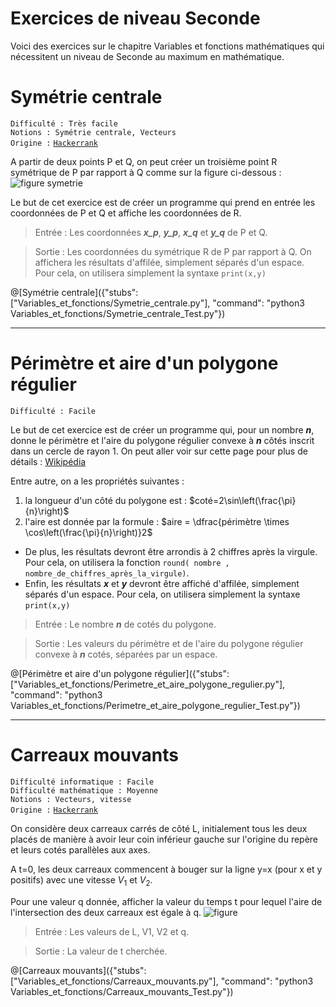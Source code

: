 # Exercices de niveau Seconde

Voici des exercices sur le chapitre Variables et fonctions mathématiques qui nécessitent un niveau de Seconde au maximum en mathématique.

# Symétrie centrale
`Difficulté : Très facile`  
`Notions : Symétrie centrale, Vecteurs`  
`Origine :` [`Hackerrank`](https://www.hackerrank.com/challenges/find-point/problem)

A partir de deux points P et Q, on peut créer un troisième point R symétrique de P par rapport à Q comme sur la figure ci-dessous :
![figure symetrie](https://s3.amazonaws.com/hr-challenge-images/128/1476207535-debed1b871-find-point-1122.png)

Le but de cet exercice est de créer un programme qui prend en entrée les coordonnées de P et Q et affiche les coordonnées de R.

> Entrée : Les coordonnées ***x_p***, ***y_p***, ***x_q*** et ***y_q*** de P et Q.

> Sortie : Les coordonnées du symétrique R de P par rapport à Q. On affichera les résultats d'affilée, simplement séparés d'un espace. Pour cela, on utilisera simplement la syntaxe `print(x,y)`

@[Symétrie centrale]({"stubs": ["Variables_et_fonctions/Symetrie_centrale.py"], "command": "python3 Variables_et_fonctions/Symetrie_centrale_Test.py"})

---


# Périmètre et aire d'un polygone régulier
`Difficulté : Facile`

Le but de cet exercice est de créer un programme qui, pour un nombre ***n***, donne le périmètre et l'aire du polygone régulier convexe à ***n*** côtés inscrit dans un cercle de rayon 1.
On peut aller voir sur cette page pour plus de détails : [Wikipédia](https://fr.wikipedia.org/wiki/Polygone_r%C3%A9gulier#Polygones_r%C3%A9guliers_convexes)

Entre autre, on a les propriétés suivantes :
1. la longueur d'un côté  du polygone est : $`coté=2\sin\left(\frac{\pi}{n}\right)`$
2. l'aire est donnée par la formule : $`aire = \dfrac{périmètre \times \cos\left(\frac{\pi}{n}\right)}2`$

+ De plus, les résultats devront être arrondis à 2 chiffres après la virgule. Pour cela, on utilisera la fonction `round( nombre , nombre_de_chiffres_après_la_virgule)`.
+ Enfin, les résultats ***x*** et ***y*** devront être affiché d'affilée, simplement séparés d'un espace. Pour cela, on utilisera simplement la syntaxe `print(x,y)`

> Entrée : Le nombre ***n*** de cotés du polygone.

> Sortie : Les valeurs du périmètre et de l'aire du polygone régulier convexe à ***n*** cotés, séparées par un espace.

@[Périmètre et aire d'un polygone régulier]({"stubs": ["Variables_et_fonctions/Perimetre_et_aire_polygone_regulier.py"], "command": "python3 Variables_et_fonctions/Perimetre_et_aire_polygone_regulier_Test.py"})

---

# Carreaux mouvants
`Difficulté informatique : Facile`  
`Difficulté mathématique : Moyenne`  
`Notions : Vecteurs, vitesse`  
`Origine :` [`Hackerrank`](https://www.hackerrank.com/challenges/sherlock-and-moving-tiles/problem)

On considère deux carreaux carrés de côté L, initialement tous les deux placés de manière à avoir leur coin inférieur gauche sur l'origine du repère et leurs cotés parallèles aux axes.

A t=0, les deux carreaux commencent à bouger sur la ligne y=x (pour x et y positifs) avec une vitesse $`V_1`$ et $`V_2`$.

Pour une valeur q donnée, afficher la valeur du temps t pour lequel l'aire de l'intersection des deux carreaux est égale à q.
![figure](https://s3.amazonaws.com/hr-challenge-images/5519/1422784979-db005a0a44-drawing-3.svg)

> Entrée : Les valeurs de L, V1, V2 et q.

> Sortie : La valeur de t cherchée.

@[Carreaux mouvants]({"stubs": ["Variables_et_fonctions/Carreaux_mouvants.py"], "command": "python3 Variables_et_fonctions/Carreaux_mouvants_Test.py"})


